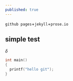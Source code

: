 ```yaml
---
published: true
---
```

`github pages`+`jekyll`+`prose.io`

## simple test
$\delta$
```c++
int main()
{
  printf("hello git");
}
```

